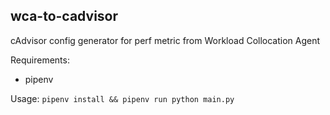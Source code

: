 wca-to-cadvisor
-----
cAdvisor config generator for perf metric from Workload Collocation Agent

Requirements:
- pipenv

Usage:
`pipenv install && pipenv run python main.py`
